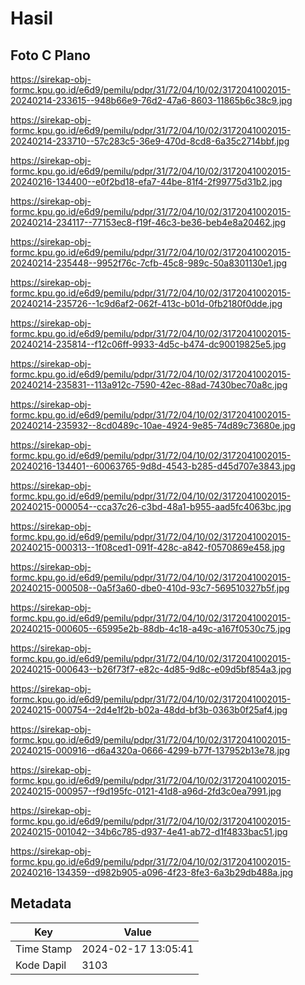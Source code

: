 # Hasil

## Foto C Plano

https://sirekap-obj-formc.kpu.go.id/e6d9/pemilu/pdpr/31/72/04/10/02/3172041002015-20240214-233615--948b66e9-76d2-47a6-8603-11865b6c38c9.jpg

https://sirekap-obj-formc.kpu.go.id/e6d9/pemilu/pdpr/31/72/04/10/02/3172041002015-20240214-233710--57c283c5-36e9-470d-8cd8-6a35c2714bbf.jpg

https://sirekap-obj-formc.kpu.go.id/e6d9/pemilu/pdpr/31/72/04/10/02/3172041002015-20240216-134400--e0f2bd18-efa7-44be-81f4-2f99775d31b2.jpg

https://sirekap-obj-formc.kpu.go.id/e6d9/pemilu/pdpr/31/72/04/10/02/3172041002015-20240214-234117--77153ec8-f19f-46c3-be36-beb4e8a20462.jpg

https://sirekap-obj-formc.kpu.go.id/e6d9/pemilu/pdpr/31/72/04/10/02/3172041002015-20240214-235448--9952f76c-7cfb-45c8-989c-50a8301130e1.jpg

https://sirekap-obj-formc.kpu.go.id/e6d9/pemilu/pdpr/31/72/04/10/02/3172041002015-20240214-235726--1c9d6af2-062f-413c-b01d-0fb2180f0dde.jpg

https://sirekap-obj-formc.kpu.go.id/e6d9/pemilu/pdpr/31/72/04/10/02/3172041002015-20240214-235814--f12c06ff-9933-4d5c-b474-dc90019825e5.jpg

https://sirekap-obj-formc.kpu.go.id/e6d9/pemilu/pdpr/31/72/04/10/02/3172041002015-20240214-235831--113a912c-7590-42ec-88ad-7430bec70a8c.jpg

https://sirekap-obj-formc.kpu.go.id/e6d9/pemilu/pdpr/31/72/04/10/02/3172041002015-20240214-235932--8cd0489c-10ae-4924-9e85-74d89c73680e.jpg

https://sirekap-obj-formc.kpu.go.id/e6d9/pemilu/pdpr/31/72/04/10/02/3172041002015-20240216-134401--60063765-9d8d-4543-b285-d45d707e3843.jpg

https://sirekap-obj-formc.kpu.go.id/e6d9/pemilu/pdpr/31/72/04/10/02/3172041002015-20240215-000054--cca37c26-c3bd-48a1-b955-aad5fc4063bc.jpg

https://sirekap-obj-formc.kpu.go.id/e6d9/pemilu/pdpr/31/72/04/10/02/3172041002015-20240215-000313--1f08ced1-091f-428c-a842-f0570869e458.jpg

https://sirekap-obj-formc.kpu.go.id/e6d9/pemilu/pdpr/31/72/04/10/02/3172041002015-20240215-000508--0a5f3a60-dbe0-410d-93c7-569510327b5f.jpg

https://sirekap-obj-formc.kpu.go.id/e6d9/pemilu/pdpr/31/72/04/10/02/3172041002015-20240215-000605--65995e2b-88db-4c18-a49c-a167f0530c75.jpg

https://sirekap-obj-formc.kpu.go.id/e6d9/pemilu/pdpr/31/72/04/10/02/3172041002015-20240215-000643--b26f73f7-e82c-4d85-9d8c-e09d5bf854a3.jpg

https://sirekap-obj-formc.kpu.go.id/e6d9/pemilu/pdpr/31/72/04/10/02/3172041002015-20240215-000754--2d4e1f2b-b02a-48dd-bf3b-0363b0f25af4.jpg

https://sirekap-obj-formc.kpu.go.id/e6d9/pemilu/pdpr/31/72/04/10/02/3172041002015-20240215-000916--d6a4320a-0666-4299-b77f-137952b13e78.jpg

https://sirekap-obj-formc.kpu.go.id/e6d9/pemilu/pdpr/31/72/04/10/02/3172041002015-20240215-000957--f9d195fc-0121-41d8-a96d-2fd3c0ea7991.jpg

https://sirekap-obj-formc.kpu.go.id/e6d9/pemilu/pdpr/31/72/04/10/02/3172041002015-20240215-001042--34b6c785-d937-4e41-ab72-d1f4833bac51.jpg

https://sirekap-obj-formc.kpu.go.id/e6d9/pemilu/pdpr/31/72/04/10/02/3172041002015-20240216-134359--d982b905-a096-4f23-8fe3-6a3b29db488a.jpg


## Metadata

| Key        | Value               |
| ---------- | ------------------- |
| Time Stamp | 2024-02-17 13:05:41 |
| Kode Dapil | 3103                |



